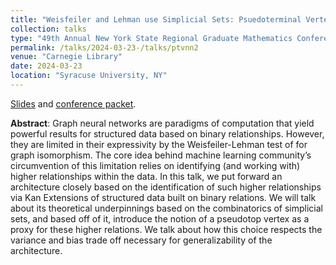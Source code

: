 ```yaml
---
title: "Weisfeiler and Lehman use Simplicial Sets: Psuedoterminal Vertex Neural Networks"
collection: talks
type: "49th Annual New York State Regional Graduate Mathematics Conference"
permalink: /talks/2024-03-23-/talks/ptvnn2
venue: "Carnegie Library"
date: 2024-03-23
location: "Syracuse University, NY"
---
```


[Slides](/files/syracuse-conf.pdf) and [conference packet](https://mgo.syr.edu/wp-content/uploads/2024/03/MGO_conference_packet.pdf).

**Abstract**: Graph neural networks are paradigms of computation that yield powerful results for structured data based on binary relationships. However, they are limited in their expressivity by the Weisfeiler-Lehman test of for graph isomorphism. The core idea behind machine learning community’s circumvention of this limitation relies on identifying (and working with) higher relationships within the data. In this talk, we put forward an architecture closely based on the identification of such higher relationships via Kan Extensions of structured data built on binary relations. We will talk about its theoretical underpinnings based on the combinatorics of simplicial sets, and based off of it, introduce the notion of a pseudotop vertex as a proxy for these higher relations. We talk about how this choice respects the variance and bias trade off necessary for generalizability of the architecture.
